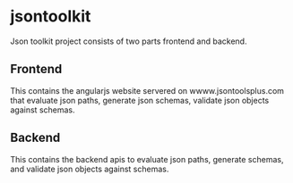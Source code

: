 # jsontoolkit
Json toolkit project consists of two parts frontend and backend.

## Frontend
This contains the angularjs website servered on wwww.jsontoolsplus.com that evaluate json paths, generate json schemas, validate json objects against schemas.

## Backend
This contains the backend apis to evaluate json paths, generate schemas, and validate json objects against schemas.